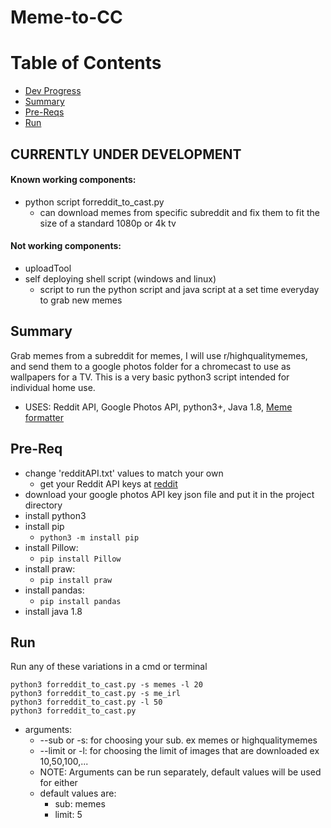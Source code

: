 # Meme-to-CC

# Table of Contents

- [Dev Progress](https://github.com/WalterMitty2112/Meme-to-CC#currently-under-development)
- [Summary](https://github.com/WalterMitty2112/Meme-to-CC#summary)
- [Pre-Reqs](https://github.com/WalterMitty2112/Meme-to-CC#pre-req)
- [Run](https://github.com/WalterMitty2112/Meme-to-CC#run)

## CURRENTLY UNDER DEVELOPMENT
#### Known working components:
   - python script forreddit_to_cast.py
      - can download memes from specific subreddit and fix them to fit the size of a standard 1080p or 4k tv
#### Not working components:
   - uploadTool
   - self deploying shell script (windows and linux)
      - script to run the python script and java script at a set time everyday to grab new memes

## Summary 
  Grab memes from a subreddit for memes, I will use r/highqualitymemes, and send them to a google photos folder for
  a chromecast to use as wallpapers for a TV. This is a very basic python3 script intended for individual home use. 
  - USES: Reddit API, Google Photos API, python3+, Java 1.8, [Meme formatter](https://github.com/WalterMitty2112/Meme-Formatter-for-Chromecast)

## Pre-Req
  - change 'redditAPI.txt' values to match your own
    - get your Reddit API keys at [reddit](https://www.reddit.com/prefs/apps)
  - download your google photos API key json file and put it in the project directory
  - install python3
  - install pip
    - `python3 -m install pip`
  - install Pillow:
    - `pip install Pillow`
  - install praw:
    - `pip install praw`
  - install pandas:
    - `pip install pandas`
  - install java 1.8

## Run
Run any of these variations in a cmd or terminal 
```
python3 forreddit_to_cast.py -s memes -l 20
python3 forreddit_to_cast.py -s me_irl
python3 forreddit_to_cast.py -l 50
python3 forreddit_to_cast.py
```
  - arguments: 
    - --sub or -s: for choosing your sub. ex memes or highqualitymemes
    - --limit or -l: for choosing the limit of images that are downloaded ex 10,50,100,...
    - NOTE: Arguments can be run separately, default values will be used for either 
    - default values are:
        - sub: memes
        - limit: 5
